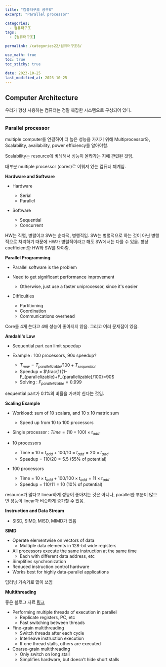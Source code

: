 ```yaml
---
title: "컴퓨터구조 공부8"
excerpt: "Parallel processor"

categories:
  - 컴퓨터구조
tags:
  - [컴퓨터구조]

permalink: /categories22/컴퓨터구조8/

use_math: true
toc: true
toc_sticky: true

date: 2023-10-25
last_modified_at: 2023-10-25
---
```


## Computer Architecture

우리가 항상 사용하는 컴퓨터는 정말 복잡한 시스템으로 구성되어 있다. 

---

### Parallel processor

multiple computer를 연결하여 더 높은 성능을 가지기 위해 Multiprocessor와, Scalability, availability, power efficiency를 알아야함. 

Scalability는 resource에 비례해서 성능이 올라가는 지에 관련된 것임.

대부분 multiple processor (cores)로 이뤄져 있는 컴퓨터 체계임. 

**Hardware and Software**

- Hardware
  - Serial
  - Parallel

- Software
  - Sequential 
  - Concurrent

HW는 직렬, 병렬이고 SW는 순차적, 병행적임. SW는 병렬적으로 하는 것이 아닌 병행적으로 처리하기 때문에 HW가 병렬적이라고 해도 SW에서는 다를 수 있음. 항상 coefficient한 HW와 SW를 봐야함. 

**Parallel Programming**

- Parallel software is the problem

- Need to get significant performance improvement
  - Otherwise, just use a faster uniprocessor, since it's easier

- Difficulties
  - Partitioning
  - Coordination
  - Communications overhead

Core를 4개 쓴다고 4배 성능이 좋아지지 않음. 그리고 여러 문제점이 있음.

**Amdahl's Law**

- Sequential part can limit speedup

- Example : 100 processors, 90x speedup?
  - $T_{new} = T_{parallelizable}/100 + T_{sequential}$
  - Speedup = $\frac{1}{1-F_{parallelizable}+F_{parallelizable}/100}=90$
  - Solving : $F_{parallelizable} = 0.999$

sequential part가 0.1%의 비율을 가져야 한다는 것임.

**Scaling Example**

- Workload: sum of 10 scalars, and 10 x 10 matrix sum
  - Speed up from 10 to 100 processors

- Single processor : $Time = (10 + 100) \times t_{add}$

- 10 processors
  - Time = $10 \times t_{add} + 100/10 \times t_{add} = 20 \times t_{add}$
  - Speedup = $110/20 = 5.5$ (55% of potential)

- 100 processors
  - Time = $10 \times t_{add} + 100/100 \times t_{add} = 11 \times t_{add}$
  - Speedup = $110/11 = 10$ (10% of potential)

resource가 많다고 linear하게 성능이 좋아지는 것은 아니나, parallel한 부분이 많으면 성능이 linear과 비슷하게 증가할 수 있음. 

**Instruction and Data Stream**

- SISD, SIMD, MISD, MIMD가 있음

**SIMD**

- Operate elementwise on vectors of data
  - Multiple data elements in 128-bit wide registers
- All processors execute the same instruction at the same time
  - Each with different data address, etc
- Simplifies synchronization
- Reduced instruction control hardware
- Works best for highly data-parallel applications

딥러닝 가속기로 많이 쓰임

**Multithreading**

좋은 블로그 자료 [링크](https://velog.io/@gil0127/%EC%8B%B1%EA%B8%80%EC%8A%A4%EB%A0%88%EB%93%9CSingle-thread-vs-%EB%A9%80%ED%8B%B0%EC%8A%A4%EB%A0%88%EB%93%9C-Multi-thread-t5gv4udj)

- Performing multiple threads of execution in parallel
  - Replicate registers, PC, etc
  - Fast switching between threads
- Fine-grain multithreading
  - Switch threads after each cycle
  - Interleave instruction execution
  - If one thread stalls, others are executed
- Coarse-grain multithreading
  - Only switch on long stall
  - Simplifies hardware, but doesn't hide short stalls

  